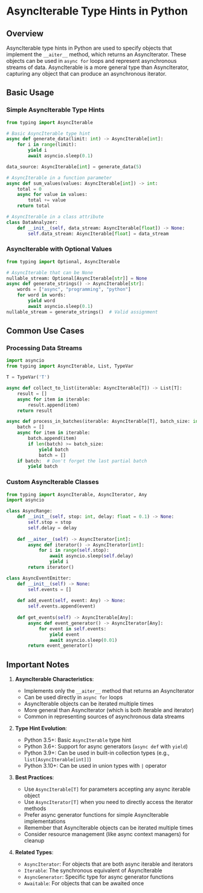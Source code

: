 # AsyncIterable Type Hints in Python

## Overview
AsyncIterable type hints in Python are used to specify objects that implement the `__aiter__` method, which returns an AsyncIterator. These objects can be used in `async for` loops and represent asynchronous streams of data. AsyncIterable is a more general type than AsyncIterator, capturing any object that can produce an asynchronous iterator.

## Basic Usage

### Simple AsyncIterable Type Hints
```python
from typing import AsyncIterable

# Basic AsyncIterable type hint
async def generate_data(limit: int) -> AsyncIterable[int]:
    for i in range(limit):
        yield i
        await asyncio.sleep(0.1)

data_source: AsyncIterable[int] = generate_data(5)

# AsyncIterable in a function parameter
async def sum_values(values: AsyncIterable[int]) -> int:
    total = 0
    async for value in values:
        total += value
    return total

# AsyncIterable in a class attribute
class DataAnalyzer:
    def __init__(self, data_stream: AsyncIterable[float]) -> None:
        self.data_stream: AsyncIterable[float] = data_stream
```

### AsyncIterable with Optional Values
```python
from typing import Optional, AsyncIterable

# AsyncIterable that can be None
nullable_stream: Optional[AsyncIterable[str]] = None
async def generate_strings() -> AsyncIterable[str]:
    words = ["async", "programming", "python"]
    for word in words:
        yield word
        await asyncio.sleep(0.1)
nullable_stream = generate_strings()  # Valid assignment
```

## Common Use Cases

### Processing Data Streams
```python
import asyncio
from typing import AsyncIterable, List, TypeVar

T = TypeVar('T')

async def collect_to_list(iterable: AsyncIterable[T]) -> List[T]:
    result = []
    async for item in iterable:
        result.append(item)
    return result

async def process_in_batches(iterable: AsyncIterable[T], batch_size: int = 10) -> AsyncIterable[List[T]]:
    batch = []
    async for item in iterable:
        batch.append(item)
        if len(batch) >= batch_size:
            yield batch
            batch = []
    if batch:  # Don't forget the last partial batch
        yield batch
```

### Custom AsyncIterable Classes
```python
from typing import AsyncIterable, AsyncIterator, Any
import asyncio

class AsyncRange:
    def __init__(self, stop: int, delay: float = 0.1) -> None:
        self.stop = stop
        self.delay = delay
    
    def __aiter__(self) -> AsyncIterator[int]:
        async def iterator() -> AsyncIterator[int]:
            for i in range(self.stop):
                await asyncio.sleep(self.delay)
                yield i
        return iterator()

class AsyncEventEmitter:
    def __init__(self) -> None:
        self.events = []
    
    def add_event(self, event: Any) -> None:
        self.events.append(event)
    
    def get_events(self) -> AsyncIterable[Any]:
        async def event_generator() -> AsyncIterator[Any]:
            for event in self.events:
                yield event
                await asyncio.sleep(0.01)
        return event_generator()
```

## Important Notes

1. **AsyncIterable Characteristics**:
   - Implements only the `__aiter__` method that returns an AsyncIterator
   - Can be used directly in `async for` loops
   - AsyncIterable objects can be iterated multiple times
   - More general than AsyncIterator (which is both iterable and iterator)
   - Common in representing sources of asynchronous data streams

2. **Type Hint Evolution**:
   - Python 3.5+: Basic `AsyncIterable` type hint
   - Python 3.6+: Support for async generators (`async def` with `yield`)
   - Python 3.9+: Can be used in built-in collection types (e.g., `list[AsyncIterable[int]]`)
   - Python 3.10+: Can be used in union types with `|` operator

3. **Best Practices**:
   - Use `AsyncIterable[T]` for parameters accepting any async iterable object
   - Use `AsyncIterator[T]` when you need to directly access the iterator methods
   - Prefer async generator functions for simple AsyncIterable implementations
   - Remember that AsyncIterable objects can be iterated multiple times
   - Consider resource management (like async context managers) for cleanup

4. **Related Types**:
   - `AsyncIterator`: For objects that are both async iterable and iterators
   - `Iterable`: The synchronous equivalent of AsyncIterable
   - `AsyncGenerator`: Specific type for async generator functions
   - `Awaitable`: For objects that can be awaited once